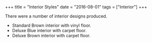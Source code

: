 +++
title = "Interior Styles"
date = "2016-08-01"
tags = ["Interior"]
+++

There were a number of interior designs produced.

*   Standard Brown interior with vinyl floor.
*   Deluxe Blue interior with carpet floor.
*   Deluxe Brown interior with carpet floor.
